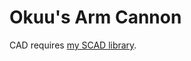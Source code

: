Okuu's Arm Cannon
=================

CAD requires [my SCAD library](https://github.com/DanNixon/SCAD_Lib).
